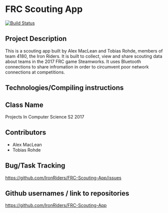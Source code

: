 # FRC Scouting App

[![Build Status](https://travis-ci.org/IronRiders/FRC-Scouting-App.svg?branch=master)](https://travis-ci.org/IronRiders/FRC-Scouting-App)

## Project Description

This is a scouting app built by Alex MacLean and Tobias Rohde, members of team 4180, the Iron Riders. It is built to collect, view and share scouting data about teams in the 2017 FRC game Steamworks. It uses Bluetooth connections to share infromation in order to circumvent poor network connections at competitions.

## Technologies/Compiling instructions 

## Class Name 
Projects In Computer Science S2 2017

## Contributors
* Alex MacLean
* Tobias Rohde

## Bug/Task Tracking
https://github.com/IronRiders/FRC-Scouting-App/issues

## Github usernames / link to repositories
https://github.com/IronRiders/FRC-Scouting-App
